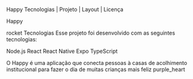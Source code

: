 Happy
Tecnologias   |    Projeto   |    Layout   |    Licença

Happy

rocket Tecnologias
Esse projeto foi desenvolvido com as seguintes tecnologias:

Node.js
React
React Native
Expo
TypeScript


O Happy é uma aplicação que conecta pessoas à casas de acolhimento institucional para fazer o dia de muitas crianças mais feliz purple_heart

